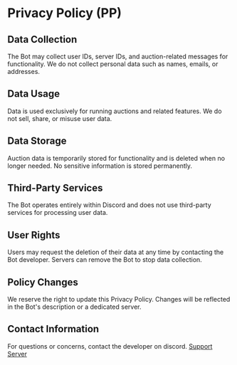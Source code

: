 # Privacy Policy (PP)

## Data Collection
The Bot may collect user IDs, server IDs, and auction-related messages for functionality.
We do not collect personal data such as names, emails, or addresses.

## Data Usage
Data is used exclusively for running auctions and related features.
We do not sell, share, or misuse user data.

## Data Storage
Auction data is temporarily stored for functionality and is deleted when no longer needed.
No sensitive information is stored permanently.

## Third-Party Services
The Bot operates entirely within Discord and does not use third-party services for processing user data.

## User Rights
Users may request the deletion of their data at any time by contacting the Bot developer.
Servers can remove the Bot to stop data collection.

## Policy Changes
We reserve the right to update this Privacy Policy. Changes will be reflected in the Bot's description or a dedicated server.

## Contact Information
For questions or concerns, contact the developer on discord. [Support Server](https://discord.gg/KTgmaEkaur)

